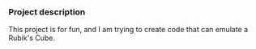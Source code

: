 ### Project description

This project is for fun, and I am trying to create code that can emulate a Rubik's Cube.
